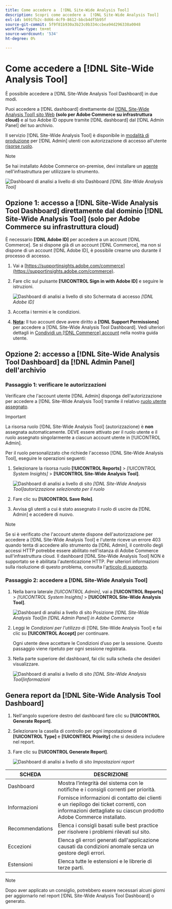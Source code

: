 ```yaml
---
title: Come accedere a  [!DNL Site-Wide Analysis Tool]
description: Scopri come accedere a  [!DNL Site-Wide Analysis Tool]
exl-id: b691fb2c-8d66-4cf9-8612-bbcb4df5b95f
source-git-commit: 5f9f81b930a3b23c0b334ccbea94d296338a0048
workflow-type: tm+mt
source-wordcount: '534'
ht-degree: 0%

---
```


# Come accedere a [!DNL Site-Wide Analysis Tool]

È possibile accedere a [!DNL Site-Wide Analysis Tool Dashboard] in due modi.

Puoi accedere a [!DNL dashboard] direttamente dal [[!DNL Site-Wide Analysis Tool] sito Web](https://supportinsights.adobe.com/commerce) **(solo per Adobe Commerce su infrastruttura cloud)** e al tuo Adobe ID oppure tramite [!DNL dashboard] dal [!DNL Admin Panel] del tuo archivio.

Il servizio [!DNL Site-Wide Analysis Tool] è disponibile in [modalità di produzione](https://docs.magento.com/user-guide/magento/installation-modes.html) per [!DNL Admin] utenti con autorizzazione di accesso all&#39;utente [risorse ruolo](https://docs.magento.com/user-guide/system/permissions-user-roles.html).

>[!NOTE]
>
>Se hai installato Adobe Commerce on-premise, devi installare un [agente](../site-wide-analysis-tool/installation.md) nell&#39;infrastruttura per utilizzare lo strumento.

![Dashboard di analisi a livello di sito](../../assets/tools/site-wide-analysis-tool-dashboard.png)
Dashboard *[!DNL Site-Wide Analysis Tool]*

## Opzione 1: accesso a [!DNL Site-Wide Analysis Tool Dashboard] direttamente dal dominio [!DNL Site-Wide Analysis Tool] (solo per Adobe Commerce su infrastruttura cloud)

È necessario **[!DNL Adobe ID]** per accedere a un account [!DNL Commerce].
Se si dispone già di un account [!DNL Commerce], ma non si dispone di un account [!DNL Adobe ID], è possibile crearne uno durante il processo di accesso.

1. Vai a [https://supportinsights.adobe.com/commerce](https://supportinsights.adobe.com/commerce).

1. Fare clic sul pulsante **[!UICONTROL Sign in with Adobe ID]** e seguire le istruzioni.

   ![Dashboard di analisi a livello di sito](../../assets/tools/adobe-id-login.jpg)
   Schermata di accesso *[!DNL Adobe ID]*

1. Accetta i termini e le condizioni.

1. **<u>Nota</u>:** Il tuo account deve avere diritto a **[!DNL Support Permissions]** per accedere a [!DNL Site-Wide Analysis Tool Dashboard].
Vedi ulteriori dettagli in [Condividi un [!DNL Commerce] account](https://experienceleague.adobe.com/docs/commerce-admin/start/commerce-account/commerce-account-share.html) nella nostra guida utente.

## Opzione 2: accesso a [!DNL Site-Wide Analysis Tool Dashboard] da [!DNL Admin Panel] dell&#39;archivio

### Passaggio 1: verificare le autorizzazioni

Verificare che l&#39;account utente [!DNL Admin] disponga dell&#39;autorizzazione per accedere a [!DNL Site-Wide Analysis Tool] tramite il relativo [ruolo utente assegnato](https://docs.magento.com/user-guide/system/permissions-user-roles.html).

>[!IMPORTANT]
>
>La risorsa ruolo [!DNL Site-Wide Analysis Tool] (autorizzazione) è **non** assegnata automaticamente. DEVE essere attivato per il ruolo utente e il ruolo assegnato singolarmente a ciascun account utente in [!UICONTROL Admin].

Per il ruolo personalizzato che richiede l&#39;accesso [!DNL Site-Wide Analysis Tool], eseguire le operazioni seguenti:

1. Selezionare la risorsa ruolo **[!UICONTROL Reports]** > *[!UICONTROL System Insights]* > **[!UICONTROL Site-Wide Analysis Tool]**.

   ![Dashboard di analisi a livello di sito](../../assets/tools/swat-role-access.png)
   *[!DNL Site-Wide Analysis Tool]autorizzazione selezionata per il ruolo*

1. Fare clic su **[!UICONTROL Save Role]**.

1. Avvisa gli utenti a cui è stato assegnato il ruolo di uscire da [!DNL Admin] e accedere di nuovo.

>[!NOTE]
>
>Se si è verificato che l&#39;account utente dispone dell&#39;autorizzazione per accedere a [!DNL Site-Wide Analysis Tool] e l&#39;utente riceve un errore 403 quando tenta di accedere allo strumento da [!DNL Admin], il controllo degli accessi HTTP potrebbe essere abilitato nell&#39;istanza di Adobe Commerce sull&#39;infrastruttura cloud. Il dashboard [!DNL Site-Wide Analysis Tool] NON è supportato se è abilitata l&#39;autenticazione HTTP. Per ulteriori informazioni sulla risoluzione di questo problema, consulta l&#39;[articolo di supporto](https://support.magento.com/hc/en-us/articles/360057400172-403-errors-when-accessing-Site-Wide-Analysis-Tool-on-Magento?_ga=2.168901729.117144580.1649172612-1623400270.1640858671).

### Passaggio 2: accedere a [!DNL Site-Wide Analysis Tool]

1. Nella barra laterale *[!UICONTROL Admin]*, vai a **[!UICONTROL Reports]** > *[!UICONTROL System Insights]* > **[!UICONTROL Site-Wide Analysis Tool]**.

   ![Dashboard di analisi a livello di sito](../../assets/tools/ac-admin-panel-marked.jpg)
   Posizione *[!DNL Site-Wide Analysis Tool]in [!DNL Admin Panel] in Adobe Commerce*

1. Leggi le *Condizioni per l&#39;utilizzo* di [!DNL Site-Wide Analysis Tool] e fai clic su **[!UICONTROL Accept]** per continuare.

   Ogni utente deve accettare le Condizioni d’uso per la sessione. Questo passaggio viene ripetuto per ogni sessione registrata.


1. Nella parte superiore del dashboard, fai clic sulla scheda che desideri visualizzare.

   ![Dashboard di analisi a livello di sito](../../assets/tools/swat-information-tab.png)
   *[!DNL Site-Wide Analysis Tool]informazioni*

## Genera report da [!DNL Site-Wide Analysis Tool Dashboard]

1. Nell&#39;angolo superiore destro del dashboard fare clic su **[!UICONTROL Generate Report]**.

1. Selezionare la casella di controllo per ogni impostazione di **[!UICONTROL Type]** e **[!UICONTROL Priority]** che si desidera includere nel report.

1. Fare clic su **[!UICONTROL Generate Report]**.

   ![Dashboard di analisi a livello di sito](../../assets/tools/swat-report-settings.png)
   *Impostazioni report*

| SCHEDA | DESCRIZIONE |
| --- | --- |
| Dashboard | Mostra l’integrità del sistema con le notifiche e i consigli correnti per priorità. |
| Informazioni | Fornisce informazioni di contatto dei clienti e un riepilogo dei ticket correnti, con informazioni dettagliate su ciascun prodotto Adobe Commerce installato. |
| Recommendations | Elenca i consigli basati sulle best practice per risolvere i problemi rilevati sul sito. |
| Eccezioni | Elenca gli errori generati dall&#39;applicazione causati da condizioni anomale senza un gestore degli errori. |
| Estensioni | Elenca tutte le estensioni e le librerie di terze parti. |

>[!NOTE]
>
>Dopo aver applicato un consiglio, potrebbero essere necessari alcuni giorni per aggiornarlo nel report [!DNL Site-Wide Analysis Tool Dashboard] o generato.
